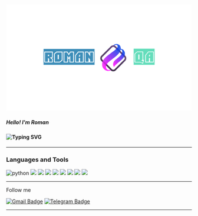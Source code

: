 ![Header](https://github.com/RomanQA89/RomanQA89/blob/main/assets/logoza.ru%20(2).png)

##### Hello! I'm Roman
#### ![Typing SVG](https://readme-typing-svg.herokuapp.com?color=%2336BCF7&lines=QA+automation+Engineer)

---

### Languages and Tools
![python](https://img.shields.io/badge/-python-FF8C00?style=for-the-badge&logo=python&logoColor=000000)
<img src="https://img.shields.io/badge/Postman-FF8C00?style=for-the-badge&logo=Postman&logoColor=FFFF00"/>
<img src="https://img.shields.io/badge/dbeaver-FF8C00?style=for-the-badge&logo=dbeaver&logoColor=000080"/>
<img src="https://img.shields.io/badge/jira-FF8C00?style=for-the-badge&logo=jira&logoColor=006400"/>
<img src="https://img.shields.io/badge/swagger-FF8C00?style=for-the-badge&logo=swagger&logoColor=85EA2D"/>
<img src="https://img.shields.io/badge/git-FF8C00?style=for-the-badge&logo=git&logoColor=85EA2D"/>
<img src="https://img.shields.io/badge/github-FF8C00?style=for-the-badge&logo=github&logoColor=0000FF"/>
<img src="https://img.shields.io/badge/pytest-FF8C00?style=for-the-badge&logo=pytest&logoColor=7FFFD4"/>
<img src="https://img.shields.io/badge/selenium-FF8C00?style=for-the-badge&logo=selenium&logoColor=8A2BE2"/>

---

Follow me

[![Gmail Badge](https://img.shields.io/badge/-Gmail-red?style=flat&logo=Gmail&logoColor=white)](mailto:panovrom5@gmail.com)
[![Telegram Badge](https://img.shields.io/badge/-Telegram-0088cc?style=flat-square&logo=Telegram&logoColor=white)](https://t.me/Roman_sd1)

---
